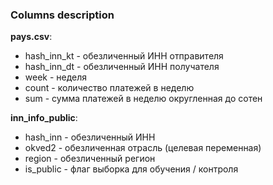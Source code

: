 ### Columns description

**pays.csv**:
- hash_inn_kt - обезличенный ИНН отправителя
- hash_inn_dt - обезличенный ИНН получателя
- week - неделя
- count - количество платежей в неделю
- sum - сумма платежей в неделю округленная до сотен

**inn_info_public**:
- hash_inn - обезличенный ИНН
- okved2 - обезличенная отрасль (целевая переменная)
- region - обезличенный регион
- is_public - флаг выборка для обучения / контроля
